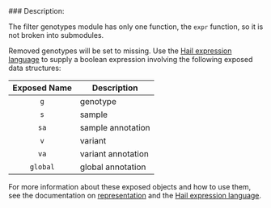 <div class="cmdhead"></div>

<div class="description"></div>

<div class="synopsis"></div>

<div class="options"></div>

<div class="cmdsubsection">
### Description:

The filter genotypes module has only one function, the `expr` function, so it is not broken into submodules.  

Removed genotypes will be set to missing.  Use the [Hail expression language](reference.html#HailExpressionLanguage) to supply a boolean expression involving the following exposed data structures:

Exposed Name | Description
:-: | ---
 `g`  | genotype
 `s`  | sample
 `sa` | sample annotation
 `v`  | variant
 `va` | variant annotation
 `global` | global annotation

   
For more information about these exposed objects and how to use them, see the documentation on [representation](reference.html#Representation) and the [Hail expression language](reference.html#HailExpressionLanguage).
</div>